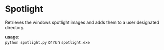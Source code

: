 # Spotlight
Retrieves the windows spotlight images and adds them to a user designated directory.

**usage**: \
```python spotlight.py``` or run ```spotlight.exe```
